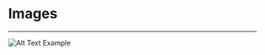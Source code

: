 # Images
--- 

![Alt Text Example](https://images.unsplash.com/photo-1564865878688-9a244444042a?ixid=MXwxMjA3fDB8MHxwaG90by1wYWdlfHx8fGVufDB8fHw%3D&ixlib=rb-1.2.1&auto=format&fit=crop&w=2250&q=80)